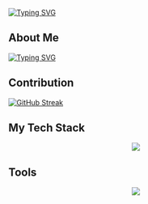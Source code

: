 [![Typing SVG](https://readme-typing-svg.demolab.com?font=Fira+Code&size=60&duration=4000&pause=500&color=F7EDC0FF&background=000000&center=true&vCenter=true&random=false&width=1012&height=200&lines=Vamsi+Muvvala)](https://git.io/typing-svg)

## About Me
[![Typing SVG](https://readme-typing-svg.demolab.com?font=Fira+Code&weight=500&pause=500&color=000000&background=000000&center=true&vCenter=true&random=false&width=1012&lines=I'm+a+Software+Developer)](https://git.io/typing-svg)

## Contribution
[![GitHub Streak](https://streak-stats.demolab.com?user=apple-fanboi&theme=dark&date_format=j%20M%5B%20Y%5D&card_width=1012)](https://git.io/streak-stats)

## My Tech Stack
<p align="center">
  <a href="https://skillicons.dev">
    <img src="https://skillicons.dev/icons?i=java,js,html,css,mysql,git,github,aws,webpack" />
  </a>
</p>

## Tools
<p align="center">
  <a href="https://skillicons.dev">
    <img src="https://skillicons.dev/icons?i=idea,vscode,workbench&theme=light" />
  </a>
</p>
